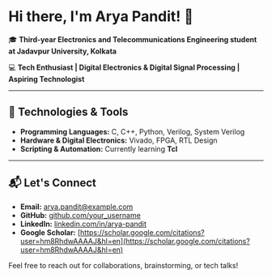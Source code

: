 # Hi there, I'm Arya Pandit! 👋

🎓 **Third-year Electronics and Telecommunications Engineering student at Jadavpur University, Kolkata**

💻 **Tech Enthusiast | Digital Electronics & Digital Signal Processing | Aspiring Technologist**

---

## 🔧 Technologies & Tools

- **Programming Languages:** C, C++, Python, Verilog, System Verilog
- **Hardware & Digital Electronics:** Vivado, FPGA, RTL Design
- **Scripting & Automation:** Currently learning **Tcl**


---

## 📬 Let's Connect

- **Email:** [arya.pandit@example.com](mailto:aryapandit200408@gmail.com)
- **GitHub:** [github.com/your_username](https://github.com/aryapandit200408)
- **LinkedIn:** [linkedin.com/in/arya-pandit](https://www.linkedin.com/in/arya-pandit-146023250/)
- **Google Scholar:** [https://scholar.google.com/citations?user=hm8RhdwAAAAJ&hl=en](https://scholar.google.com/citations?user=hm8RhdwAAAAJ&hl=en)

Feel free to reach out for collaborations, brainstorming, or tech talks!
